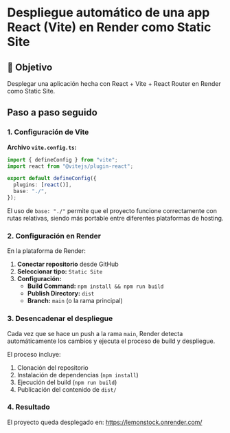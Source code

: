 # Despliegue automático de una app React (Vite) en Render como Static Site

## 🎯 Objetivo

Desplegar una aplicación hecha con React + Vite + React Router en Render como Static Site.

## Paso a paso seguido

### 1. Configuración de Vite

**Archivo `vite.config.ts`:**

```ts
import { defineConfig } from "vite";
import react from "@vitejs/plugin-react";

export default defineConfig({
  plugins: [react()],
  base: "./",
});
```

El uso de `base: "./"` permite que el proyecto funcione correctamente con rutas relativas, siendo más portable entre diferentes plataformas de hosting.

### 2. Configuración en Render

En la plataforma de Render:

1. **Conectar repositorio** desde GitHub
2. **Seleccionar tipo:** `Static Site`
3. **Configuración:**
   - **Build Command:** `npm install && npm run build`
   - **Publish Directory:** `dist`
   - **Branch:** `main` (o la rama principal)

### 3. Desencadenar el despliegue

Cada vez que se hace un push a la rama `main`, Render detecta automáticamente los cambios y ejecuta el proceso de build y despliegue.

El proceso incluye:

1. Clonación del repositorio
2. Instalación de dependencias (`npm install`)
3. Ejecución del build (`npm run build`)
4. Publicación del contenido de `dist/`

### 4. Resultado

El proyecto queda desplegado en: https://lemonstock.onrender.com/
